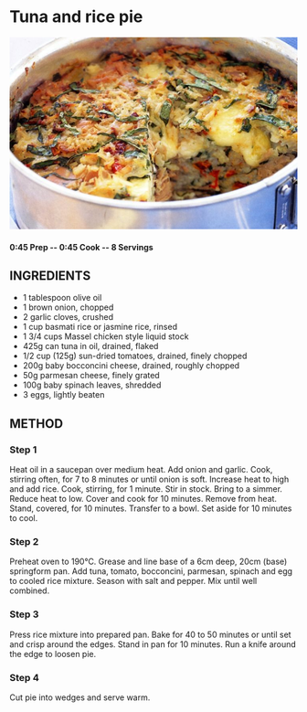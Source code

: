 # Tuna and rice pie
![](https://raw.githubusercontent.com/fuzzwah/recipes/master/pics/Tuna_and_rice_pie.jpg)
#### 0:45 Prep -- 0:45 Cook -- 8 Servings
## INGREDIENTS
* 1 tablespoon olive oil
* 1 brown onion, chopped
* 2 garlic cloves, crushed
* 1 cup basmati rice or jasmine rice, rinsed
* 1 3/4 cups Massel chicken style liquid stock
* 425g can tuna in oil, drained, flaked
* 1/2 cup (125g) sun-dried tomatoes, drained, finely chopped
* 200g baby bocconcini cheese, drained, roughly chopped
* 50g parmesan cheese, finely grated
* 100g baby spinach leaves, shredded
* 3 eggs, lightly beaten
## METHOD
### Step 1
Heat oil in a saucepan over medium heat. Add onion and garlic. Cook, stirring often, for 7 to 8 minutes or until onion is soft. Increase heat to high and add rice. Cook, stirring, for 1 minute. Stir in stock. Bring to a simmer. Reduce heat to low. Cover and cook for 10 minutes. Remove from heat. Stand, covered, for 10 minutes. Transfer to a bowl. Set aside for 10 minutes to cool.
### Step 2
Preheat oven to 190°C. Grease and line base of a 6cm deep, 20cm (base) springform pan. Add tuna, tomato, bocconcini, parmesan, spinach and egg to cooled rice mixture. Season with salt and pepper. Mix until well combined.
### Step 3
Press rice mixture into prepared pan. Bake for 40 to 50 minutes or until set and crisp around the edges. Stand in pan for 10 minutes. Run a knife around the edge to loosen pie.
### Step 4
Cut pie into wedges and serve warm.